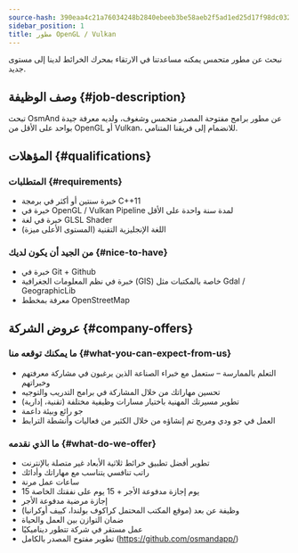 ```yaml
---
source-hash: 390eaa4c21a76034248b2840ebeeb3be58aeb2f5ad1ed25d17f98dc0327c8ae7
sidebar_position: 1
title: مطور OpenGL / Vulkan
---
```


نبحث عن مطور متحمس يمكنه مساعدتنا في الارتقاء بمحرك الخرائط لدينا إلى مستوى جديد.

## وصف الوظيفة {#job-description}
تبحث OsmAnd عن مطور برامج مفتوحة المصدر متحمس وشغوف، ولديه معرفة جيدة بواحد على الأقل من OpenGL أو Vulkan، للانضمام إلى فريقنا المتنامي.

## المؤهلات {#qualifications}

### المتطلبات {#requirements}
- خبرة سنتين أو أكثر في برمجة C++11
- خبرة في OpenGL / Vulkan Pipeline لمدة سنة واحدة على الأقل
- خبرة في لغة GLSL Shader
- اللغة الإنجليزية التقنية (المستوى الأعلى ميزة)

### من الجيد أن يكون لديك {#nice-to-have}
- خبرة في Git + Github
- خبرة في نظم المعلومات الجغرافية (GIS) خاصة بالمكتبات مثل Gdal / GeographicLib
- معرفة بمخطط OpenStreetMap

## عروض الشركة {#company-offers}

### ما يمكنك توقعه منا {#what-you-can-expect-from-us}
- التعلم بالممارسة – ستعمل مع خبراء الصناعة الذين يرغبون في مشاركة معرفتهم وخبراتهم
- تحسين مهاراتك من خلال المشاركة في برامج التدريب والتوجيه
- تطوير مسيرتك المهنية باختيار مسارات وظيفية مختلفة (تقنية، إدارية)
- جو رائع وبيئة داعمة
- العمل في جو ودي ومريح تم إنشاؤه من خلال الكثير من فعاليات وأنشطة الترابط

### ما الذي نقدمه {#what-do-we-offer}
- تطوير أفضل تطبيق خرائط ثلاثية الأبعاد غير متصلة بالإنترنت
- راتب تنافسي يتناسب مع مهاراتك وأدائك
- ساعات عمل مرنة
- 15 يوم إجازة مدفوعة الأجر + 15 يوم على نفقتك الخاصة
- إجازة مرضية مدفوعة الأجر
- وظيفة عن بعد (موقع المكتب المحتمل كراكوف بولندا، كييف أوكرانيا)
- ضمان التوازن بين العمل والحياة
- عمل مستقر في شركة تتطور ديناميكيًا
- تطوير مفتوح المصدر بالكامل (https://github.com/osmandapp/)